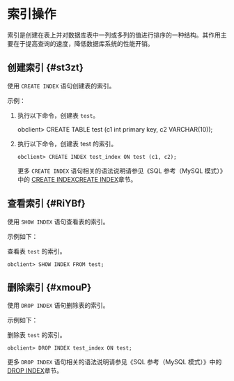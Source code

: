 # 索引操作

索引是创建在表上并对数据库表中一列或多列的值进行排序的一种结构。其作用主要在于提高查询的速度，降低数据库系统的性能开销。

## 创建索引 {#st3zt}

使用 `CREATE INDEX` 语句创建表的索引。

示例：

1.  执行以下命令，创建表 `test`。

    obclient> CREATE TABLE test (c1 int primary key, c2 VARCHAR(10));

2.  执行以下命令，创建表 test 的索引。

        obclient> CREATE INDEX test_index ON test (c1, c2);

    更多 `CREATE INDEX` 语句相关的语法说明请参见《SQL 参考（MySQL 模式）》中的 [CREATE INDEX]()[CREATE INDEX]()章节。

## 查看索引 {#RiYBf}

使用 `SHOW INDEX` 语句查看表的索引。

示例如下：

查看表 `test` 的索引。

    obclient> SHOW INDEX FROM test;

## 删除索引 {#xmouP}

使用 `DROP INDEX` 语句删除表的索引。

示例如下：

删除表 `test` 的索引。

    obclient> DROP INDEX test_index ON test;

更多 `DROP INDEX` 语句相关的语法说明请参见《SQL 参考（MySQL 模式）》中的 [DROP INDEX]()章节。
